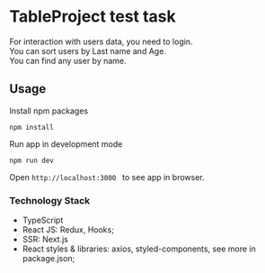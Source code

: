 #  TableProject test task
For interaction with users data, you need to login.  
You can sort users by Last name and Age.  
You can find any user by name.  

## Usage

Install npm packages

```npm install```

Run app in development mode

```npm run dev```

Open ```http://localhost:3000 ``` to see app in browser.

### Technology Stack

- TypeScript
- React JS: Redux, Hooks;
- SSR: Next.js
- React styles & libraries: axios, styled-components,  see more in package.json;
